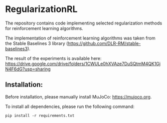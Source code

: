 # RegularizationRL

The repository contains code implementing selected regularization methods for reinforcement learning algorithms.

The implementation of reinforcement learning algorithms was taken from the Stable Baselines 3 library (https://github.com/DLR-RM/stable-baselines3).

The result of the experiments is available here: https://drive.google.com/drive/folders/1CWULe0hXVAze7DuSQtmM4QK1GjN4F6dG?usp=sharing


## Installation:

Before installation, please manually install MuJoCo: https://mujoco.org.


To install all dependencies, please run the following command:

`
pip install -r requirements.txt
`
